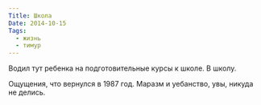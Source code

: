 ```yaml
---
Title: Школа
Date: 2014-10-15
Tags:
  - жизнь
  - тимур
---
```


Водил тут ребенка на подготовительные курсы к школе. В школу.

Ощущения, что вернулся в 1987 год. Маразм и уебанство, увы, никуда не делись.